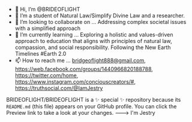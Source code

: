 - 👋 Hi, I’m @BRIDEOFLIGHT
- 👀 I’m a student of Natural Law/Simplify Divine Law and a researcher.
- 💞️ I’m looking to collaborate on ...  Addressing complex societal issues with a simplified approach
- 🌱 I’m currently learning ... Exploring a holistic and values-driven approach to education that aligns with principles of natural law, compassion, and social responsibility. Following the New Earth Timelines #Earth 2.0
- 📫 How to reach me ... bridgeoflight888@gmail.com, https://web.facebook.com/groups/1440966820188788,  https://twitter.com/home,  https://www.instagram.com/conciouscreators/#,  https://truthsocial.com/@IamJestry 

BRIDEOFLIGHT/BRIDEOFLIGHT is a ✨ special ✨ repository because its `README.md` (this file) appears on your GitHub profile.
You can click the Preview link to take a look at your changes.
---> I'm Jestry
